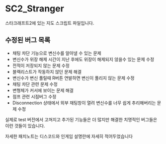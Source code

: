 # SC2_Stranger

스타크래프트2에 있는 지도 스크립트 파일입니다.

## 수정된 버그 목록

- 채팅 차단 기능으로 변신수를 알아낼 수 있는 문제
- 변신수가 위장 해제 시간이 지난 후에도 위장이 해제되지 않을수 있는 문제 수정
- 전적이 저장되지 않는 문제 수정
- 블랙리스트가 작동하지 않던 문제 해결
- 변신수가 변신 풀릴때 R버튼 연발하면 변신이 풀리지 않는 문제 수정
- 채팅 차단 관련 문제 수정
- 변형체가 커서에 보이는 문제 해결
- 점프 관련 시점버그 수정
- Disconnection 상태에서 외부 채팅창이 열려 변신수를 너무 쉽게 추리해버리는 문제 수정


실제로 test 버전에서 고쳐지고 추가된 기능들은 더 많지만 해결한 치명적인 버그들은 이런 것들이 있습니다.

자세한 패치노트는 디스코드와 인게임 설명란에 자세히 적어두었습니다
